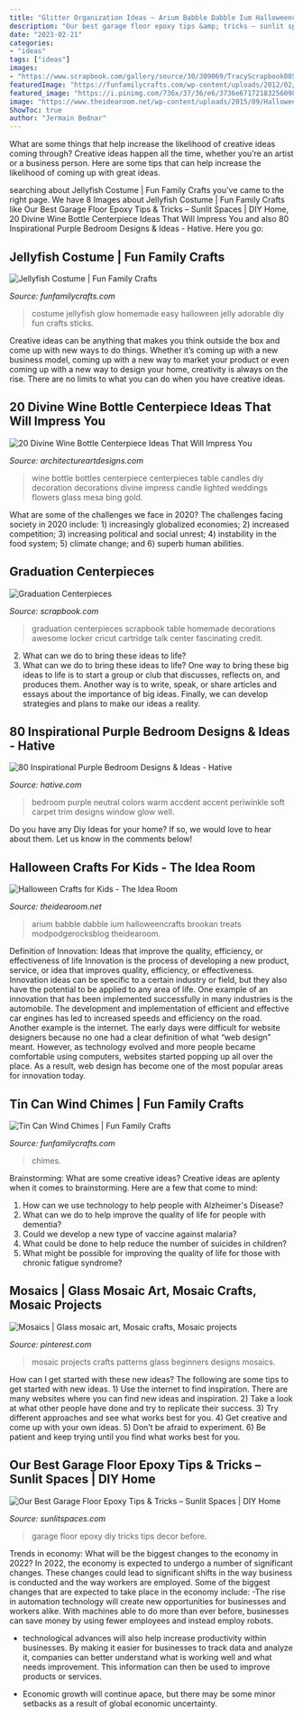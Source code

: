 ```yaml
---
title: "Glitter Organization Ideas ~ Arium Babble Dabble Ium Halloweencrafts Brookan Treats Modpodgerocksblog Theidearoom"
description: "Our best garage floor epoxy tips &amp; tricks – sunlit spaces"
date: "2023-02-21"
categories:
- "ideas"
tags: ["ideas"]
images:
- "https://www.scrapbook.com/gallery/source/30/309069/TracyScrapbook005.jpg"
featuredImage: "https://funfamilycrafts.com/wp-content/uploads/2012/02/tin-can-wind-chimes.jpg"
featured_image: "https://i.pinimg.com/736x/37/36/e6/3736e671721832560989821d30238642.jpg"
image: "https://www.theidearoom.net/wp-content/uploads/2015/09/Halloween-Crafts-Terror-arium-BABBLE-DABBLE-DO-4.jpg"
ShowToc: true
author: "Jermain Bednar"
---
```



What are some things that help increase the likelihood of creative ideas coming through?
Creative ideas happen all the time, whether you’re an artist or a business person. Here are some tips that can help increase the likelihood of coming up with great ideas.

	

		
searching about Jellyfish Costume | Fun Family Crafts you've came to the right page. We have 8 Images about Jellyfish Costume | Fun Family Crafts like Our Best Garage Floor Epoxy Tips &amp; Tricks – Sunlit Spaces | DIY Home, 20 Divine Wine Bottle Centerpiece Ideas That Will Impress You and also 80 Inspirational Purple Bedroom Designs &amp; Ideas - Hative. Here you go:
		
    
## Jellyfish Costume | Fun Family Crafts

<img loading=lazy src="https://funfamilycrafts.com/wp-content/uploads/2013/04/jellyfish_costume-400x600.jpg" onerror="this.onerror=null;this.src='https://tse4.mm.bing.net/th?id=OIP.0bAyXS0s3Qh8F4c92avt1QHaLH&amp;pid=15.1';" alt="Jellyfish Costume | Fun Family Crafts">

_Source: funfamilycrafts.com_

>costume jellyfish glow homemade easy halloween jelly adorable diy fun crafts sticks. 

	

Creative ideas can be anything that makes you think outside the box and come up with new ways to do things. Whether it’s coming up with a new business model, coming up with a new way to market your product or even coming up with a new way to design your home, creativity is always on the rise. There are no limits to what you can do when you have creative ideas.

    
## 20 Divine Wine Bottle Centerpiece Ideas That Will Impress You

<img loading=lazy src="http://www.architectureartdesigns.com/wp-content/uploads/2016/10/15-16.jpg" onerror="this.onerror=null;this.src='https://tse2.mm.bing.net/th?id=OIP.utBeeyj7vqscFmR-RafduwHaJ4&amp;pid=15.1';" alt="20 Divine Wine Bottle Centerpiece Ideas That Will Impress You">

_Source: architectureartdesigns.com_

>wine bottle bottles centerpiece centerpieces table candles diy decoration decorations divine impress candle lighted weddings flowers glass mesa bing gold. 

	

What are some of the challenges we face in 2020?
The challenges facing society in 2020 include: 1) increasingly globalized economies; 2) increased competition; 3) increasing political and social unrest; 4) instability in the food system; 5) climate change; and 6) superb human abilities.

    
## Graduation Centerpieces

<img loading=lazy src="https://www.scrapbook.com/gallery/source/30/309069/TracyScrapbook005.jpg" onerror="this.onerror=null;this.src='https://tse4.mm.bing.net/th?id=OIP.OtINlflfUCL1PQMBk1onugHaFj&amp;pid=15.1';" alt="Graduation Centerpieces">

_Source: scrapbook.com_

>graduation centerpieces scrapbook table homemade decorations awesome locker cricut cartridge talk center fascinating credit. 

	

2. What can we do to bring these ideas to life?
2. What can we do to bring these ideas to life? 
One way to bring these big ideas to life is to start a group or club that discusses, reflects on, and produces them. Another way is to write, speak, or share articles and essays about the importance of big ideas. Finally, we can develop strategies and plans to make our ideas a reality.

    
## 80 Inspirational Purple Bedroom Designs &amp; Ideas - Hative

<img loading=lazy src="https://hative.com/wp-content/uploads/2015/05/purple-bedroom-ideas/77-purple-bedroom-ideas.jpg" onerror="this.onerror=null;this.src='https://tse2.mm.bing.net/th?id=OIP.yXSH4dn21RYT6UibCKbPyAHaLH&amp;pid=15.1';" alt="80 Inspirational Purple Bedroom Designs &amp; Ideas - Hative">

_Source: hative.com_

>bedroom purple neutral colors warm accdent accent periwinkle soft carpet trim designs window glow well. 

	

Do you have any Diy Ideas for your home? If so, we would love to hear about them. Let us know in the comments below!

    
## Halloween Crafts For Kids - The Idea Room

<img loading=lazy src="https://www.theidearoom.net/wp-content/uploads/2015/09/Halloween-Crafts-Terror-arium-BABBLE-DABBLE-DO-4.jpg" onerror="this.onerror=null;this.src='https://tse3.mm.bing.net/th?id=OIP.9V6MpwMaQTKQwXiO9436MgHaLH&amp;pid=15.1';" alt="Halloween Crafts for Kids - The Idea Room">

_Source: theidearoom.net_

>arium babble dabble ium halloweencrafts brookan treats modpodgerocksblog theidearoom. 

	

Definition of Innovation: Ideas that improve the quality, efficiency, or effectiveness of life
Innovation is the process of developing a new product, service, or idea that improves quality, efficiency, or effectiveness. Innovation ideas can be specific to a certain industry or field, but they also have the potential to be applied to any area of life. 
One example of an innovation that has been implemented successfully in many industries is the automobile. The development and implementation of efficient and effective car engines has led to increased speeds and efficiency on the road. Another example is the internet. The early days were difficult for website designers because no one had a clear definition of what “web design” meant. However, as technology evolved and more people became comfortable using computers, websites started popping up all over the place. As a result, web design has become one of the most popular areas for innovation today.

    
## Tin Can Wind Chimes | Fun Family Crafts

<img loading=lazy src="https://funfamilycrafts.com/wp-content/uploads/2012/02/tin-can-wind-chimes.jpg" onerror="this.onerror=null;this.src='https://tse2.mm.bing.net/th?id=OIP.MukMeygVKt5huekwj0T0pAHaLG&amp;pid=15.1';" alt="Tin Can Wind Chimes | Fun Family Crafts">

_Source: funfamilycrafts.com_

>chimes. 

	

Brainstorming: What are some creative ideas?
Creative ideas are aplenty when it comes to brainstorming. Here are a few that come to mind: 
1. How can we use technology to help people with Alzheimer's Disease? 
2. What can we do to help improve the quality of life for people with dementia? 
3. Could we develop a new type of vaccine against malaria? 
4. What could be done to help reduce the number of suicides in children? 
5. What might be possible for improving the quality of life for those with chronic fatigue syndrome?

    
## Mosaics | Glass Mosaic Art, Mosaic Crafts, Mosaic Projects

<img loading=lazy src="https://i.pinimg.com/736x/37/36/e6/3736e671721832560989821d30238642.jpg" onerror="this.onerror=null;this.src='https://tse4.mm.bing.net/th?id=OIP.uQ8xEI-g6eYjdy5Bx6CoHgHaHV&amp;pid=15.1';" alt="Mosaics | Glass mosaic art, Mosaic crafts, Mosaic projects">

_Source: pinterest.com_

>mosaic projects crafts patterns glass beginners designs mosaics. 

	

How can I get started with these new ideas?
The following are some tips to get started with new ideas. 1) Use the internet to find inspiration. There are many websites where you can find new ideas and inspiration. 2) Take a look at what other people have done and try to replicate their success. 3) Try different approaches and see what works best for you. 4) Get creative and come up with your own ideas. 5) Don’t be afraid to experiment. 6) Be patient and keep trying until you find what works best for you.

    
## Our Best Garage Floor Epoxy Tips &amp; Tricks – Sunlit Spaces | DIY Home

<img loading=lazy src="http://sunlitspaces.com/wp-content/uploads/2013/02/What-I-Wish-Id-Known-Before-I-Did-My-Garage-Epoxy-Floor-1.jpg" onerror="this.onerror=null;this.src='https://tse3.mm.bing.net/th?id=OIP.PVonMrfnxG_3oURl_y2u8QHaR-&amp;pid=15.1';" alt="Our Best Garage Floor Epoxy Tips &amp; Tricks – Sunlit Spaces | DIY Home">

_Source: sunlitspaces.com_

>garage floor epoxy diy tricks tips decor before. 

	

Trends in economy: What will be the biggest changes to the economy in 2022?
In 2022, the economy is expected to undergo a number of significant changes. These changes could lead to significant shifts in the way business is conducted and the way workers are employed. Some of the biggest changes that are expected to take place in the economy include: 
-The rise in automation technology will create new opportunities for businesses and workers alike. With machines able to do more than ever before, businesses can save money by using fewer employees and instead employ robots. 

- technological advances will also help increase productivity within businesses. By making it easier for businesses to track data and analyze it, companies can better understand what is working well and what needs improvement. This information can then be used to improve products or services. 

- Economic growth will continue apace, but there may be some minor setbacks as a result of global economic uncertainty.

